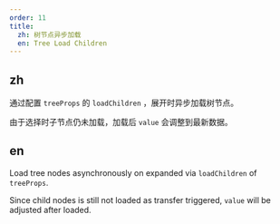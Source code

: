 ```yaml
---
order: 11
title:
  zh: 树节点异步加载
  en: Tree Load Children
---
```


## zh

通过配置 `treeProps` 的 `loadChildren` ，展开时异步加载树节点。

由于选择时子节点仍未加载，加载后 `value` 会调整到最新数据。

## en

Load tree nodes asynchronously on expanded via `loadChildren` of `treeProps`.

Since child nodes is still not loaded as transfer triggered, `value` will be adjusted after loaded.
